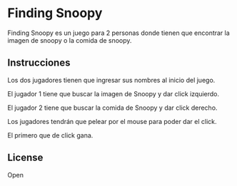 # Finding Snoopy

Finding Snoopy es un juego para 2 personas donde tienen que encontrar la imagen de snoopy o la comida de snoopy.

## Instrucciones

Los dos jugadores tienen que ingresar sus nombres al inicio del juego.

El jugador 1 tiene que buscar la imagen de Snoopy y dar click izquierdo.

El jugador 2 tiene que buscar la comida de Snoopy y dar click derecho.

Los jugadores tendrán que pelear por el mouse para poder dar el click.

El primero que de click gana. 


## License
Open